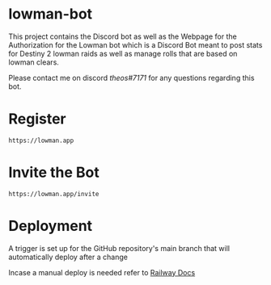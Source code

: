 # lowman-bot
 This project contains the Discord bot as well as the Webpage for the Authorization for the Lowman bot which is a Discord Bot meant to post stats for Destiny 2 lowman raids as well as manage rolls that are based on lowman clears.
 
Please contact me on discord *theos#7171* for any questions regarding this bot.
# Register

    https://lowman.app

# Invite the Bot

    https://lowman.app/invite

# Deployment
 A trigger is set up for the GitHub repository's main branch that will automatically deploy after a change
 
Incase a manual deploy is needed refer to [Railway Docs](https://docs.railway.app/deploy/railway-up)